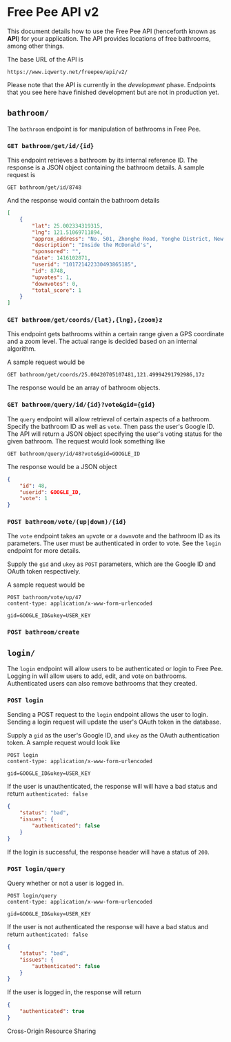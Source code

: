 # Free Pee API v2

This document details how to use the Free Pee API (henceforth known as **API**) for your application. The API provides locations of free bathrooms, among other things.

The base URL of the API is

`https://www.iqwerty.net/freepee/api/v2/`

Please note that the API is currently in the *development* phase. Endpoints that you see here have finished development but are not in production yet.

## `bathroom/`
The `bathroom` endpoint is for manipulation of bathrooms in Free Pee.

### `GET bathroom/get/id/{id}`
This endpoint retrieves a bathroom by its internal reference ID. The response is a JSON object containing the bathroom details. A sample request is

`GET bathroom/get/id/8748`

And the response would contain the bathroom details

```json
[
	{
		"lat": 25.002334319315,
		"lng": 121.51069711894,
		"approx_address": "No. 501, Zhonghe Road, Yonghe District, New Taipei City, Taiwan 234",
		"description": "Inside the McDonald's",
		"sponsored": "",
		"date": 1416102871,
		"userid": "101721422330493865185",
		"id": 8748,
		"upvotes": 1,
		"downvotes": 0,
		"total_score": 1
	}
]
```

### `GET bathroom/get/coords/{lat},{lng},{zoom}z`
This endpoint gets bathrooms within a certain range given a GPS coordinate and a zoom level. The actual range is decided based on an internal algorithm.

A sample request would be

`GET bathroom/get/coords/25.00420705107481,121.49994291792986,17z`

The response would be an array of bathroom objects.

### `GET bathroom/query/id/{id}?vote&gid={gid}`
The `query` endpoint will allow retrieval of certain aspects of a bathroom. Specify the bathroom ID as well as `vote`. Then pass the user's Google ID. The API will return a JSON object specifying the user's voting status for the given bathroom. The request would look something like

`GET bathroom/query/id/48?vote&gid=GOOGLE_ID`

The response would be a JSON object

```json
{
	"id": 48,
	"userid": GOOGLE_ID,
	"vote": 1
}
```

### `POST bathroom/vote/(up|down)/{id}`
The `vote` endpoint takes an `up`vote or a `down`vote and the bathroom ID as its parameters. The user must be authenticated in order to vote. See the `login` endpoint for more details.

Supply the `gid` and `ukey` as `POST` parameters, which are the Google ID and OAuth token respectively.

A sample request would be

```
POST bathroom/vote/up/47
content-type: application/x-www-form-urlencoded

gid=GOOGLE_ID&ukey=USER_KEY
```

### `POST bathroom/create`

## `login/`
The `login` endpoint will allow users to be authenticated or login to Free Pee. Logging in will allow users to add, edit, and vote on bathrooms. Authenticated users can also remove bathrooms that they created.

### `POST login`
Sending a POST request to the `login` endpoint allows the user to login. Sending a login request will update the user's OAuth token in the database.

Supply a `gid` as the user's Google ID, and `ukey` as the OAuth authentication token. A sample request would look like

```
POST login
content-type: application/x-www-form-urlencoded

gid=GOOGLE_ID&ukey=USER_KEY
```

If the user is unauthenticated, the response will will have a bad status and return `authenticated: false`

```json
{
	"status": "bad",
	"issues": {
		"authenticated": false
	}
}
```

If the login is successful, the response header will have a status of `200`.

### `POST login/query`
Query whether or not a user is logged in.

```
POST login/query
content-type: application/x-www-form-urlencoded

gid=GOOGLE_ID&ukey=USER_KEY
```

If the user is not authenticated the response will have a bad status and return `authenticated: false`

```json
{
	"status": "bad",
	"issues": {
		"authenticated": false
	}
}
```

If the user is logged in, the response will return

```json
{
	"authenticated": true
}
```

Cross-Origin Resource Sharing